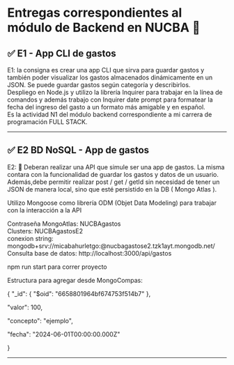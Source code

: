<h1>Entregas correspondientes al módulo de Backend en NUCBA 	&#128175;</h1> 

<h2> &#9989; E1 -  App CLI de gastos</h2>
E1: la consigna es crear una app CLI que sirva para guardar gastos y también poder visualizar los gastos almacenados dinámicamente en un JSON. 
Se puede guardar gastos según categoría y describirlos. 

<br>
Despliego en Node.js y utilizo la librería Inquirer para trabajar en la línea de comandos y además  trabajo con Inquirer date prompt para formatear la fecha del ingreso del gasto a un formato más amigable y en español.

<br>
Es la actividad N1 del módulo backend correspondiente a mi carrera de programación FULL STACK.

<hr>

<h2> &#9989; E2 BD NoSQL - App de gastos</h2>
E2: 📍 Deberan realizar una API que simule ser una app de gastos. La misma contara con la funcionalidad de guardar los gastos y datos de un usuario. 
Además,debe permitir realizar post / get / getId sin necesidad de tener un JSON de manera local, sino que esté persistido en la DB ( Mongo Atlas ).

Utilizo Mongoose como librería ODM (Objet Data Modeling) para trabajar con la interacción a la API

Contraseña MongoAtlas: NUCBAgastos <br>
Clusters: NUCBAgastosE2 <br>
conexion string: mongodb+srv://micabahurletgo:<password>@nucbagastose2.tzk1ayt.mongodb.net/
Consulta base de datos: http://localhost:3000/api/gastos

npm run start para correr proyecto

Estructura para agregar desde MongoCompas:

{
  "_id": {
    "$oid": "6658801964bf674753f514b7"
  },

  "valor": 100,

  "concepto": "ejemplo",

  "fecha": "2024-06-01T00:00:00.000Z"
  
}


<hr>